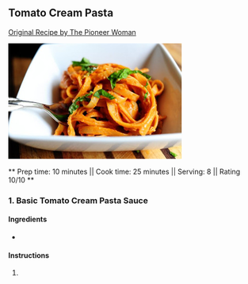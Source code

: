 ## Tomato Cream Pasta

[Original Recipe by The Pioneer Woman](https://www.thepioneerwoman.com/food-cooking/recipes/a9451/pasta-with-tomato-cream-sauce/)

![Picture](../img/tomato_cream_pasta.jpg)

** Prep time: 10 minutes || Cook time: 25 minutes || Serving: 8 || Rating 10/10 **

### 1. Basic Tomato Cream Pasta Sauce

#### Ingredients

- 

#### Instructions

1. 
